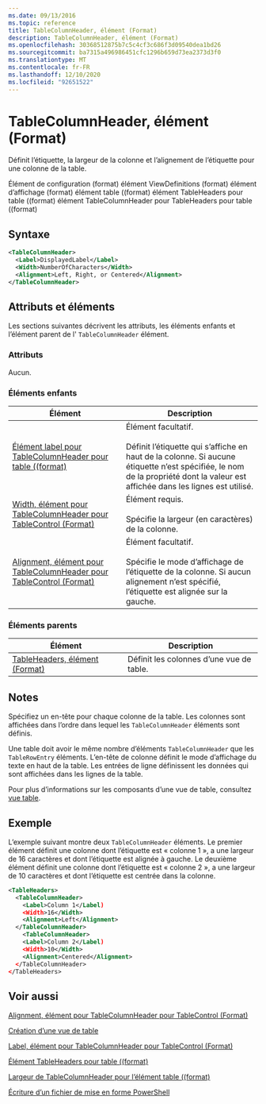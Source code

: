 ```yaml
---
ms.date: 09/13/2016
ms.topic: reference
title: TableColumnHeader, élément (Format)
description: TableColumnHeader, élément (Format)
ms.openlocfilehash: 30368512875b7c5c4cf3c686f3d09540dea1bd26
ms.sourcegitcommit: ba7315a496986451cfc1296b659d73ea2373d3f0
ms.translationtype: MT
ms.contentlocale: fr-FR
ms.lasthandoff: 12/10/2020
ms.locfileid: "92651522"
---
```

# <a name="tablecolumnheader-element-format"></a>TableColumnHeader, élément (Format)

Définit l’étiquette, la largeur de la colonne et l’alignement de l’étiquette pour une colonne de la table.

Élément de configuration (format) élément ViewDefinitions (format) élément d’affichage (format) élément table ((format) élément TableHeaders pour table ((format) élément TableColumnHeader pour TableHeaders pour table ((format)

## <a name="syntax"></a>Syntaxe

```xml
<TableColumnHeader>
  <Label>DisplayedLabel</Label>
  <Width>NumberOfCharacters</Width>
  <Alignment>Left, Right, or Centered</Alignment>
</TableColumnHeader>
```

## <a name="attributes-and-elements"></a>Attributs et éléments

Les sections suivantes décrivent les attributs, les éléments enfants et l’élément parent de l' `TableColumnHeader` élément.

### <a name="attributes"></a>Attributs

Aucun.

### <a name="child-elements"></a>Éléments enfants

|Élément|Description|
|-------------|-----------------|
|[Élément label pour TableColumnHeader pour table ((format)](./label-element-for-tablecolumnheader-for-tablecontrol-format.md)|Élément facultatif.<br /><br /> Définit l’étiquette qui s’affiche en haut de la colonne. Si aucune étiquette n’est spécifiée, le nom de la propriété dont la valeur est affichée dans les lignes est utilisé.|
|[Width, élément pour TableColumnHeader pour TableControl (Format)](./width-element-for-tablecolumnheader-for-tablecontrol-format.md)|Élément requis.<br /><br /> Spécifie la largeur (en caractères) de la colonne.|
|[Alignment, élément pour TableColumnHeader pour TableControl (Format)](./alignment-element-for-tablecolumnheader-for-tablecontrol-format.md)|Élément facultatif.<br /><br /> Spécifie le mode d’affichage de l’étiquette de la colonne. Si aucun alignement n’est spécifié, l’étiquette est alignée sur la gauche.|

### <a name="parent-elements"></a>Éléments parents

|Élément|Description|
|-------------|-----------------|
|[TableHeaders, élément (Format)](./tableheaders-element-format.md)|Définit les colonnes d’une vue de table.|

## <a name="remarks"></a>Notes

Spécifiez un en-tête pour chaque colonne de la table. Les colonnes sont affichées dans l’ordre dans lequel les `TableColumnHeader` éléments sont définis.

Une table doit avoir le même nombre d’éléments `TableColumnHeader` que les `TableRowEntry` éléments. L’en-tête de colonne définit le mode d’affichage du texte en haut de la table. Les entrées de ligne définissent les données qui sont affichées dans les lignes de la table.

Pour plus d’informations sur les composants d’une vue de table, consultez [vue table](./creating-a-table-view.md).

## <a name="example"></a>Exemple

L’exemple suivant montre deux `TableColumnHeader` éléments. Le premier élément définit une colonne dont l’étiquette est « colonne 1 », a une largeur de 16 caractères et dont l’étiquette est alignée à gauche. Le deuxième élément définit une colonne dont l’étiquette est « colonne 2 », a une largeur de 10 caractères et dont l’étiquette est centrée dans la colonne.

```xml
<TableHeaders>
  <TableColumnHeader>
    <Label>Column 1</Label)
    <Width>16</Width>
    <Alignment>Left</Alignment>
  </TableColumnHeader>
    <TableColumnHeader>
    <Label>Column 2</Label)
    <Width>10</Width>
    <Alignment>Centered</Alignment>
  </TableColumnHeader>
</TableHeaders>
```

## <a name="see-also"></a>Voir aussi

[Alignment, élément pour TableColumnHeader pour TableControl (Format)](./alignment-element-for-tablecolumnheader-for-tablecontrol-format.md)

[Création d’une vue de table](./creating-a-table-view.md)

[Label, élément pour TableColumnHeader pour TableControl (Format)](./label-element-for-tablecolumnheader-for-tablecontrol-format.md)

[Élément TableHeaders pour table ((format)](./tableheaders-element-format.md)

[Largeur de TableColumnHeader pour l’élément table ((format)](./width-element-for-tablecolumnheader-for-tablecontrol-format.md)

[Écriture d’un fichier de mise en forme PowerShell](./writing-a-powershell-formatting-file.md)
